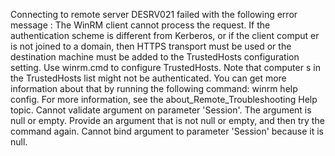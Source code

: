 Connecting to remote server DESRV021 failed with the following error message : The WinRM client cannot process the request. If the authentication scheme is different from Kerberos, or if the client comput
er is not joined to a domain, then HTTPS transport must be used or the destination machine must be added to the TrustedHosts configuration setting. Use winrm.cmd to configure TrustedHosts. Note that computer
s in the TrustedHosts list might not be authenticated. You can get more information about that by running the following command: winrm help config. For more information, see the about_Remote_Troubleshooting
Help topic.
   Cannot validate argument on parameter 'Session'. The argument is null or empty. Provide an argument that is not null or empty, and then try the command again.
   Cannot bind argument to parameter 'Session' because it is null.